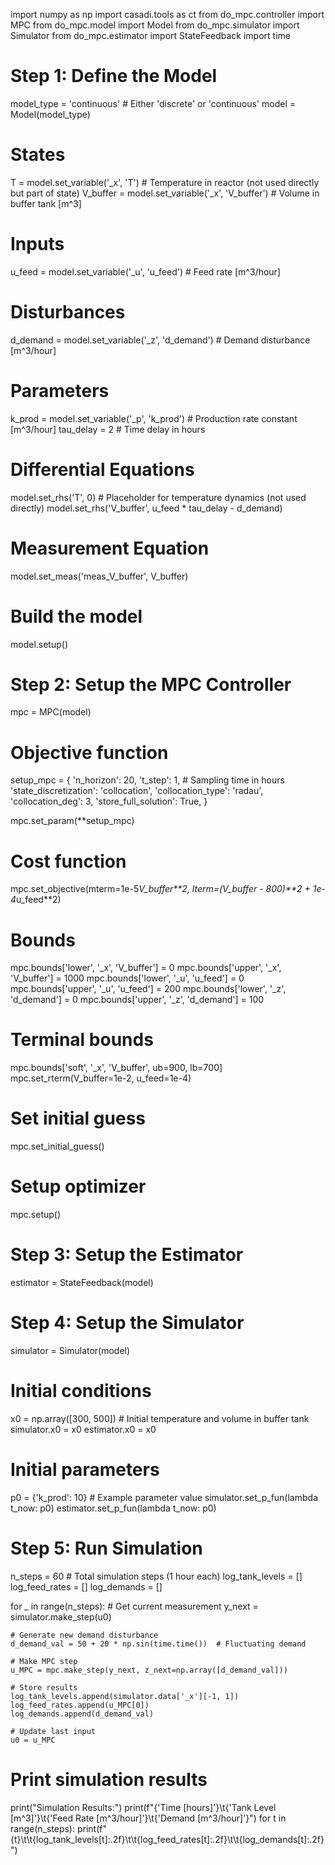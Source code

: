 import numpy as np
import casadi.tools as ct
from do_mpc.controller import MPC
from do_mpc.model import Model
from do_mpc.simulator import Simulator
from do_mpc.estimator import StateFeedback
import time

# Step 1: Define the Model
model_type = 'continuous'  # Either 'discrete' or 'continuous'
model = Model(model_type)

# States
T = model.set_variable('_x', 'T')  # Temperature in reactor (not used directly but part of state)
V_buffer = model.set_variable('_x', 'V_buffer')  # Volume in buffer tank [m^3]

# Inputs
u_feed = model.set_variable('_u', 'u_feed')  # Feed rate [m^3/hour]

# Disturbances
d_demand = model.set_variable('_z', 'd_demand')  # Demand disturbance [m^3/hour]

# Parameters
k_prod = model.set_variable('_p', 'k_prod')  # Production rate constant [m^3/hour]
tau_delay = 2  # Time delay in hours

# Differential Equations
model.set_rhs('T', 0)  # Placeholder for temperature dynamics (not used directly)
model.set_rhs('V_buffer', u_feed * tau_delay - d_demand)

# Measurement Equation
model.set_meas('meas_V_buffer', V_buffer)

# Build the model
model.setup()

# Step 2: Setup the MPC Controller
mpc = MPC(model)

# Objective function
setup_mpc = {
    'n_horizon': 20,
    't_step': 1,  # Sampling time in hours
    'state_discretization': 'collocation',
    'collocation_type': 'radau',
    'collocation_deg': 3,
    'store_full_solution': True,
}

mpc.set_param(**setup_mpc)

# Cost function
mpc.set_objective(mterm=1e-5*V_buffer**2, lterm=(V_buffer - 800)**2 + 1e-4*u_feed**2)

# Bounds
mpc.bounds['lower', '_x', 'V_buffer'] = 0
mpc.bounds['upper', '_x', 'V_buffer'] = 1000
mpc.bounds['lower', '_u', 'u_feed'] = 0
mpc.bounds['upper', '_u', 'u_feed'] = 200
mpc.bounds['lower', '_z', 'd_demand'] = 0
mpc.bounds['upper', '_z', 'd_demand'] = 100

# Terminal bounds
mpc.bounds['soft', '_x', 'V_buffer', ub=900, lb=700]
mpc.set_rterm(V_buffer=1e-2, u_feed=1e-4)

# Set initial guess
mpc.set_initial_guess()

# Setup optimizer
mpc.setup()

# Step 3: Setup the Estimator
estimator = StateFeedback(model)

# Step 4: Setup the Simulator
simulator = Simulator(model)

# Initial conditions
x0 = np.array([300, 500])  # Initial temperature and volume in buffer tank
simulator.x0 = x0
estimator.x0 = x0

# Initial parameters
p0 = {'k_prod': 10}  # Example parameter value
simulator.set_p_fun(lambda t_now: p0)
estimator.set_p_fun(lambda t_now: p0)

# Step 5: Run Simulation
n_steps = 60  # Total simulation steps (1 hour each)
log_tank_levels = []
log_feed_rates = []
log_demands = []

for _ in range(n_steps):
    # Get current measurement
    y_next = simulator.make_step(u0)
    
    # Generate new demand disturbance
    d_demand_val = 50 + 20 * np.sin(time.time())  # Fluctuating demand
    
    # Make MPC step
    u_MPC = mpc.make_step(y_next, z_next=np.array([d_demand_val]))
    
    # Store results
    log_tank_levels.append(simulator.data['_x'][-1, 1])
    log_feed_rates.append(u_MPC[0])
    log_demands.append(d_demand_val)
    
    # Update last input
    u0 = u_MPC

# Print simulation results
print("Simulation Results:")
print(f"{'Time [hours]'}\t{'Tank Level [m^3]'}\t{'Feed Rate [m^3/hour]'}\t{'Demand [m^3/hour]'}")
for t in range(n_steps):
    print(f"{t}\t\t{log_tank_levels[t]:.2f}\t\t{log_feed_rates[t]:.2f}\t\t{log_demands[t]:.2f}")
